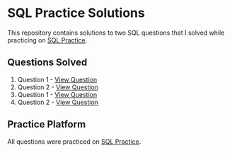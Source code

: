 # SQL Practice Solutions

This repository contains solutions to two SQL questions that I solved while practicing on [SQL Practice](https://www.sql-practice.com/).

## Questions Solved

1. Question 1 - [View Question](https://github.com/ShivamMahto2105/SQL-Practice/blob/main/1%20Ques.sql)
2. Question 2 - [View Question](https://github.com/ShivamMahto2105/SQL-Practice/blob/main/2%20Ques.sql)
3. Question 1 - [View Question](https://github.com/ShivamMahto2105/SQL-Practice/blob/main/3%20Ques.sql)
4. Question 2 - [View Question](https://github.com/ShivamMahto2105/SQL-Practice/blob/main/4%20Ques.sql)

## Practice Platform

All questions were practiced on [SQL Practice](https://www.sql-practice.com/).
